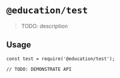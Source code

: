 # `@education/test`

> TODO: description

## Usage

```
const test = require('@education/test');

// TODO: DEMONSTRATE API
```
